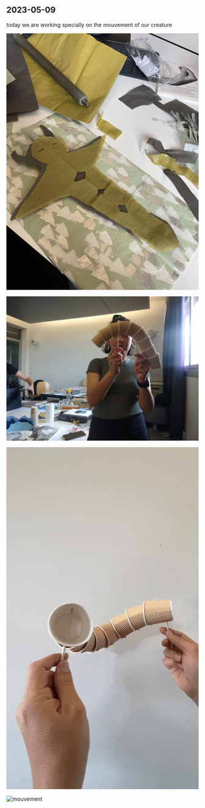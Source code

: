 ## 2023-05-09

today we are working specially on the mouvement of our creature 

![mouvement](/devlog/images/2023-05-10/1.jpg)

![mouvement](/devlog/images/2023-05-10/2.JPG)

![mouvement](/devlog/images/2023-05-10/3.gif)

![mouvement](/devlog/images/2023-05-10/4.gif)





